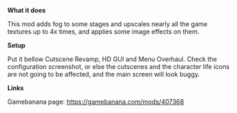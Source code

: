 **What it does**

This mod adds fog to some stages and upscales nearly all the game textures up
to 4x times, and applies some image effects on them.

**Setup**

Put it bellow Cutscene Revamp, HD GUI and Menu Overhaul. Check the
configuration screenshot, or else the cutscenes and the character life icons
are not going to be affected, and the main screen will look buggy.

**Links**

Gamebanana page: https://gamebanana.com/mods/407368
